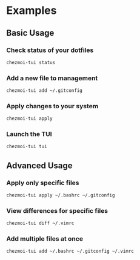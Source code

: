 # Examples

## Basic Usage

### Check status of your dotfiles
```bash
chezmoi-tui status
```

### Add a new file to management
```bash 
chezmoi-tui add ~/.gitconfig
```

### Apply changes to your system
```bash
chezmoi-tui apply
```

### Launch the TUI
```bash
chezmoi-tui tui
```

## Advanced Usage

### Apply only specific files
```bash
chezmoi-tui apply ~/.bashrc ~/.gitconfig
```

### View differences for specific files
```bash
chezmoi-tui diff ~/.vimrc
```

### Add multiple files at once
```bash
chezmoi-tui add ~/.bashrc ~/.gitconfig ~/.vimrc
```
